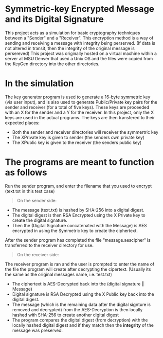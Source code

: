 #  Symmetric-key Encrypted Message and its Digital Signature

This project acts as a simulation for basic cryptography techniques between a "Sender" and a "Receiver". This encryption method is a way of sending and receiving a message with integrity being perserved. 
(If data is not altered in transit, then the integrity of the original message is persereved)
This project was originally hosted on a virtual machine within a server at MSU Denver that used a Unix OS and the files were copied from the KeyGen directory into the other directories.


# In the simulation
The key generator program is used to generate a 16-byte symmetric key (via user input), and is also used to generate Public/Private key pairs for the sender and receiver (for a total of five keys).
These keys are proceeded with an X for the sender and a Y for the receiver. In this project, only the X keys are used in the actual programs.
The keys are then transfered to their expected places:

- Both the sender and receiver directories will receiver the symmertric key
- The XPrivate key is given to sender (the senders own private key)
- The XPublic key is given to the receiver (the senders public key)

# The programs are meant to function as follows
Run the sender program, and enter the filename that you used to encrypt (text.txt in this test case)

> On the sender side:
- The message (text.txt) is hashed by SHA-256 into a digital digest.
- The digital digest is then RSA Encrypted using the X Private key to create the digital signature. 
- Then the (Digital Signature concatenated with the Message) is AES encrypted in using the Symmetric key to create the ciphertext.
  
After the sender program has completed the file "message.aescipher" is transferred to the receiver directory for use.

> On the receiver side:
> 
The receiver program is ran and the user is prompted to enter the name of the file the program will create after decrypting the cipertext. (Usually its the same as the original messages name, i.e. test.txt)
- The ciphertext is AES-Decrypted back into the (digital signature || Message)
- Digital signature is RSA Decrypted using the X Public key back into the digital digest.
- The message (which is the remaining data after the digital signture is removed and decrypted) from the AES-Decryption is then locally hashed with SHA-256 to create another digital digest
- The program compares the digital digest (from decryption) with the locally hashed digital digest and if they match then the **integrity** of the message was preserved.
